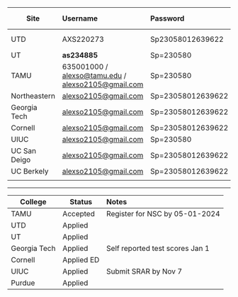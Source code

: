 | Site         | Username                                           | Password          | Application Status                                              | Additional Info        |
| ------------ |:-------------------------------------------------- |:----------------- |:--------------------------------------------------------------- |:---------------------- |
| UTD          | AXS220273                                          | Sp23058012639622  | https://bit.ly/utd-status                                       | UTD-ID: **2021692566** |
| UT           | **as234885**                                       | Sp=230580         | https://bit.ly/4740yuL                                          |                        |
| TAMU         | 635001000 / alexso@tamu.edu / alexso2105@gmail.com | Sp=230580         | https://applicant.tamu.edu                                      |                        |
| Northeastern | alexso2105@gmail.com                               | Sp=23058012639622 |                                                                 |                        |
| Georgia Tech | alexso2105@gmail.com                               | Sp=23058012639622 | https://application.gatech.edu/apply/status                     |                        |
| Cornell      | alexso2105@gmail.com                               | Sp=23058012639622 | https://engage.admissions.cornell.edu/apply/status              |                        |
| UIUC         | alexso2105@gmail.com                               | Sp=230580         | https://myillini.illinois.edu/IdentityManagement/Home/Dashboard |                        |
| UC San Deigo | alexso2105@gmail.com                               | Sp=23058012639622 | https://beatriton.ucsd.edu/apply/status                         |                        |
| UC Berkely   | alexso2105@gmail.com                               | Sp=23058012639622 | https://apply.berkeley.edu/apply/status                         |                        |
|              |                                                    |                   |                                                                 |                        |

----

| College      | Status     | Notes                           |
| ------------ | ---------- |:------------------------------- |
| TAMU         | Accepted   | Register for NSC by 05-01-2024  |
| UTD          | Applied    |                                 |
| UT           | Applied    |                                 |
| Georgia Tech | Applied    | Self reported test scores Jan 1 |
| Cornell      | Applied ED |                                 |
| UIUC         | Applied    | Submit SRAR by Nov 7            |
| Purdue       | Applied    |                                 |
